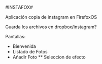 #INSTAFOX#

Aplicación copia de instagram en FirefoxOS

Guarda los archivos en dropbox/instagram?

Pantallas:

* Bienvenida
* Listado de Fotos
* Añadir Foto
** Seleccion de efecto

